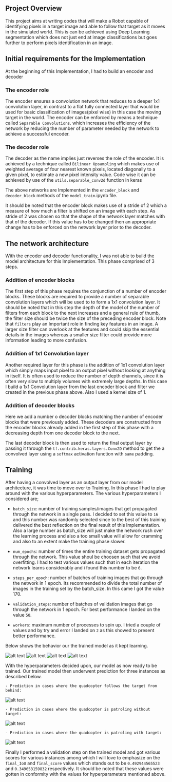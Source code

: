 
[image1]: ./images/graph1.png
[image2]: ./images/graph2.png
[image3]: ./images/graph3.png
[image4]: ./images/graph4.png
[image5]: ./images/predict1.png
[image6]: ./images/predict2.png
[image7]: ./images/prediction3.png
[image8]: ./images/predict4.png
[image9]: ./images/predict5.png
[image10]: ./images/predict6.png

## Project Overview
This project aims at writing codes that will make a Robot capable of identifying pixels in a target image and able to follow that target as it moves in the simulated world. This is can be achieved using Deep Learning segmentation which does not just end at image classifications but goes further to perform pixels identification in an image.

## Initial requirements for the Implementation
At the beginning of this Implementation, I had to build an encoder and decoder

### The encoder role
The encoder ensures a convolution network that reduces to a deeper 1x1 convolution layer, in contrast to a flat fully connected layer that would be used for basic classification of images(pixel wise) in this case the moving target in the world.
The encoder can be enforced by means a technique called `Separable Convolutions`. which increases the efficiency of the network by reducing the number of parameter needed by the network to achieve a successful encoder.


### The decoder role
The decoder as the name implies just reverses the role of the encoder. It is achieved by a technique called `Bilinear Upsampling` which makes use of weighted average of four nearest known pixels, located diagonally to a given pixel, to estimate a new pixel intensity value.
Code wise it can be achieved by use of the `utils.separable_conv2d` function in keras

The above networks are Implemented in the `encoder_block` and `decoder_block` methods of the `model_train`.ipynb file.

It should be noted that the encoder block makes use of a stride of 2 which a measure of how much a filter is shifted on an image with each step. As stride of 2 was chosen so that the shape of the network layer matches with that of the decoder. If this value has to be changed then an appropriate change has to be enforced on the network layer prior to the decoder.

## The network architecture
With the encoder and decoder functionality, I was not able to build the model architecture for this Implementation. This phase comprised of 3 steps.

### Addition of encoder blocks
The first step of this phase requires the conjunction of a number of encoder blocks. These blocks are required to provide a number of separable convolution layers which will be used to to form a 1x1 convolution layer. It should be noted that in this step the depth of the model of the number of filters from each block to the next increases and a general rule of thumb, the filter size should be twice the size of the preceding encoder block.
Note that `filters` play an Important role in finding key features in an image.  A larger size filter can overlook at the features and could skip the essential details in the images whereas a smaller size filter could provide more information leading to more confusion.

### Addition of  1x1 Convolution layer
Another required layer for this phase is the addition of 1x1 convolution layer which simply maps input pixel to an output pixel without looking at anything in itself. It is often used to reduce the number of depth channels, since it is often very slow to multiply volumes with extremely large depths.
In this case I build a 1x1 Convolution layer from the last encoder block and filter we created in the previous phase above. Also I used a kernel size of 1.

### Addition of decoder blocks
Here we add a number o decoder blocks matching the number of encoder blocks that were previously added. These decoders are constructed from the encoder blocks already added in the first step of this phase with a decreasing depth from one decoder block to the next.

The last decoder block is then used to return the final output layer by passing it through the `tf.contrib.keras.layers.Conv2D` method to get the a convolved layer using a `softmax` activation function with `same` padding.

## Training
After having a convolved layer as an output layer from our model architecture, it was time to move over to Training.
In this phase I had to play around with the various hyperparameters. The various hyperparameters I considered are;

  - `batch_size`: number of training samples/images that get propagated through the network in a single pass. I decided to set this value to `16` and this number was randomly selected since to the best of this training delivered the best reflection on the final result of this Implementation. Also a large number as batch_size will just make the network rush over the learning process and also a too small value will allow for cramming and also to an extent make the training phase slower.

  - `num_epochs`: number of times the entire training dataset gets propagated through the network. This value shoul be choosen such that we avoid overfitting. I had to test various values such that in each iteration the network learns considerably and i found this number to be `6`.

  - `steps_per_epoch`: number of batches of training images that go through the network in 1 epoch. Its recommended to divide the total number of images in the training set by the batch_size. In this came I got the value 170.

  - `validation_steps`: number of batches of validation images that go through the network in 1 epoch. For best performance I landed on the value `50`.

  - `workers`: maximum number of processes to spin up. I tried a couple of values and by try and error I landed on `2` as this showed to present better performance.

  Below shows the behavior our the trained model as it kept learning.

  ![alt text][image1]
  ![alt text][image2]
  ![alt text][image3]
  ![alt text][image4]


  With the hyperparameters decided upon, our model as now ready to be trained. Our trained model then underwent prediction for three instances as described below.

    - Prediction in cases where the quadcopter follows the target from behind:

  ![alt text][image5]

    - Prediction in cases where the quadcopter is patroling without target:

  ![alt text][image7]

    - Prediction in cases where the quadcopter is patroling with target:

  ![alt text][image9]

  Finally I performed a validation step on the trained model and got various scores for various instances among which I will love to emphasize on the `final_IoU` and `final_score` values which stands out to be `0.492944565523` and `0.349653159832` respectively. It should be noted that these values were gotten in conformity with the values for hyperparameters mentioned above.
